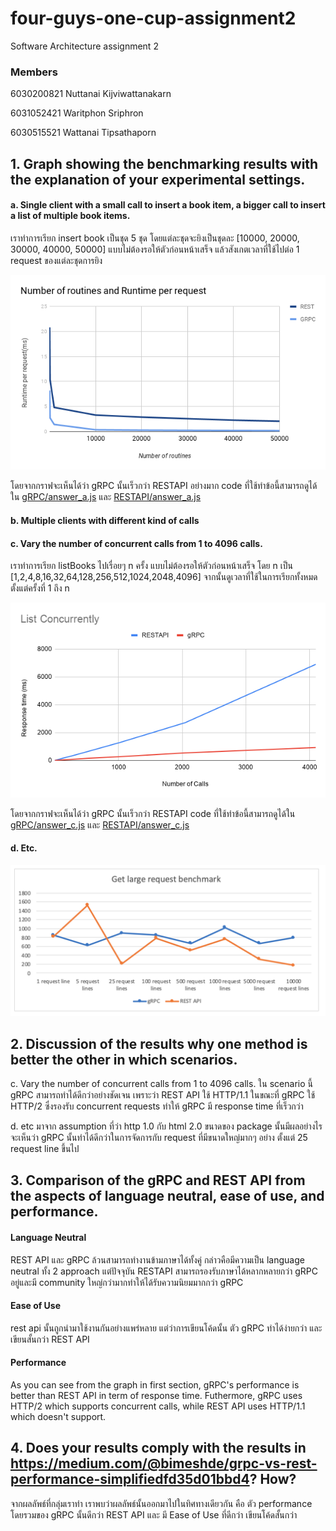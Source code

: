 # four-guys-one-cup-assignment2
Software Architecture assignment 2

### Members

6030200821 Nuttanai Kijviwattanakarn

6031052421 Waritphon Sriphron

6030515521 Wattanai Tipsathaporn

## 1. Graph showing the benchmarking results with the explanation of your experimental settings.

#### a. Single client with a small call to insert a book item, a bigger call to insert a list of multiple book items.
เราทำการเรียก insert book เป็นชุด 5 ชุด โดยแต่ละชุดจะยิงเป็นชุดละ [10000, 20000, 30000, 40000, 50000] แบบไม่ต้องรอให้ตัวก่อนหน้าเสร็จ แล้วสังเกตเวลาที่ใช้ไปต่อ 1 request ของแต่ละชุดการยิง

![alt text](https://github.com/2110521-2563-1-Software-Architecture/four-guys-one-cup-assignment2/blob/master/resources/chart-a.png)

โดยจากกราฟจะเห็นได้ว่า gRPC นั้นเร็วกว่า RESTAPI อย่างมาก code ที่ใช้ทำข้อนี้สามารถดูได้ใน [gRPC/answer_a.js](https://github.com/2110521-2563-1-Software-Architecture/four-guys-one-cup-assignment2/blob/master/gRPC/answer_a.js) และ [RESTAPI/answer_a.js](https://github.com/2110521-2563-1-Software-Architecture/four-guys-one-cup-assignment2/blob/master/RESTAPI/answer_a.js) 


#### b. Multiple clients with different kind of calls

#### c. Vary the number of concurrent calls from 1 to 4096 calls.
เราทำการเรียก listBooks ไปเรื่อยๆ n ครั้ง แบบไม่ต้องรอให้ตัวก่อนหน้าเสร็จ โดย n เป็น [1,2,4,8,16,32,64,128,256,512,1024,2048,4096] จากนั้นดูเวลาที่ใช้ในการเรียกทั้งหมดตั้งแต่ครั้งที่ 1 ถึง n

![alt text](https://github.com/2110521-2563-1-Software-Architecture/four-guys-one-cup-assignment2/blob/master/resources/List%20Concurrently.png)

โดยจากกราฟจะเห็นได้ว่า gRPC นั้นเร็วกว่า RESTAPI
code ที่ใช้ทำข้อนี้สามารถดูได้ใน [gRPC/answer_c.js](https://github.com/2110521-2563-1-Software-Architecture/four-guys-one-cup-assignment2/blob/master/gRPC/answer_c.js) และ [RESTAPI/answer_c.js](https://github.com/2110521-2563-1-Software-Architecture/four-guys-one-cup-assignment2/blob/master/RESTAPI/answer_c.js) 

#### d. Etc.
![alt text](https://github.com/2110521-2563-1-Software-Architecture/four-guys-one-cup-assignment2/blob/master/resources/ans_2_graph.png)
## 2. Discussion of the results why one method is better the other in which scenarios.

  c. Vary the number of concurrent calls from 1 to 4096 calls.
  ใน scenario นี้ gRPC สามารถทำได้ดีกว่าอย่างชัดเจน เพราะว่า REST API ใช้ HTTP/1.1 ในขณะที่ gRPC ใช้ HTTP/2 ซึ่งรองรับ concurrent requests ทำให้ gRPC มี response time ที่เร็วกว่า 


  d. etc
  มาจาก assumption ที่ว่า http 1.0 กับ html 2.0 ขนาดของ package นั้นมีผลอย่างไร จะเห็นว่า gRPC นั้นทำได้ดีกว่าในการจัดการกับ request ที่มีขนาดใหญ่มากๆ อย่าง ตั้งแต่ 25 request line ขึ้นไป 
## 3. Comparison of the gRPC and REST API from the aspects of language neutral, ease of use, and performance.

#### Language Neutral
  
REST API และ gRPC ล้วนสามารถทำงานข้ามภาษาได้ทั้งคู่ กล่าวคือมีความเป็น language neutral ทั้ง 2 approach แต่ปัจจุบัน RESTAPI สามารถรองรับภาษาได้หลากหลายกว่า gRPC อยู่และมี community ใหญ่กว่ามากทำให้ได้รับความนิยมมากกว่า gRPC

#### Ease of Use

rest api นั้นถูกนำมาใช้งานกันอย่างแพร่หลาย แต่ว่าการเขียนโค้ดนั้น ตัว gRPC ทำได้ง่ายกว่า และเขียนสั้นกว่า REST API

#### Performance

As you can see from the graph in first section, gRPC's performance is better than REST API in term of response time. Futhermore, gRPC uses HTTP/2 which supports concurrent calls, while REST API uses HTTP/1.1 which doesn't support.

## 4. Does your results comply with the results in https://medium.com/@bimeshde/grpc-vs-rest-performance-simplifiedfd35d01bbd4? How?

จากผลลัพธ์ที่กลุ่มเราทำ เราพบว่าผลลัพธ์นั้นออกมาไปในทิศทางเดียวกัน คือ ตัว performance โดยรวมของ gRPC นั้นดีกว่า REST API และ มี Ease of Use ที่ดีกว่า เขียนโค้ดสั้นกว่า

